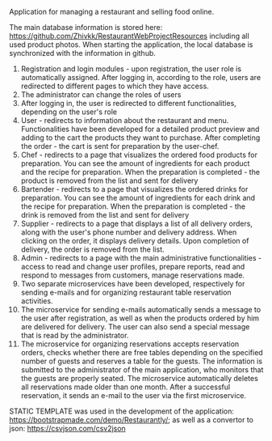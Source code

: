 Application for managing a restaurant and selling food online.

The main database information is stored here: https://github.com/Zhivkk/RestaurantWebProjectResources including all used product photos. When starting the application, the local database is synchronized with the information in github.

1. Registration and login modules - upon registration, the user role is automatically assigned. After logging in, according to the role, users are redirected to different pages to which they have access.
2. The administrator can change the roles of users
3. After logging in, the user is redirected to different functionalities, depending on the user's role
4. User - redirects to information about the restaurant and menu. Functionalities have been developed for a detailed product preview and adding to the cart the products they want to purchase. After completing the order - the cart is sent for preparation by the user-chef.
5. Chef - redirects to a page that visualizes the ordered food products for preparation. You can see the amount of ingredients for each product and the recipe for preparation. When the preparation is completed - the product is removed from the list and sent for delivery
6. Bartender - redirects to a page that visualizes the ordered drinks for preparation. You can see the amount of ingredients for each drink and the recipe for preparation. When the preparation is completed - the drink is removed from the list and sent for delivery
7. Supplier - redirects to a page that displays a list of all delivery orders, along with the user's phone number and delivery address. When clicking on the order, it displays delivery details. Upon completion of delivery, the order is removed from the list.
8. Admin - redirects to a page with the main administrative functionalities - access to read and change user profiles, prepare reports, read and respond to messages from customers, manage reservations made.
9. Two separate microservices have been developed, respectively for sending e-mails and for organizing restaurant table reservation activities.
10. The microservice for sending e-mails automatically sends a message to the user after registration, as well as when the products ordered by him are delivered for delivery. The user can also send a special message that is read by the administrator.
11. The microservice for organizing reservations accepts reservation orders, checks whether there are free tables depending on the specified number of guests and reserves a table for the guests. The information is submitted to the administrator of the main application, who monitors that the guests are properly seated. The microservice automatically deletes all reservations made older than one month. After a successful reservation, it sends an e-mail to the user via the first microservice.

STATIC TEMPLATE was used in the development of the application: https://bootstrapmade.com/demo/Restaurantly/; as well as a convertor to json: https://csvjson.com/csv2json
